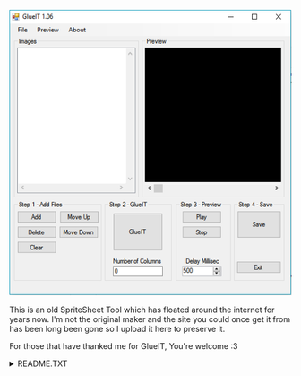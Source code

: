 ![alt text](/img/screenshot.png "Screenshot")


This is an old SpriteSheet Tool which has floated around the internet for years now. 
I'm not the original maker and the site you could once get it from has been long been gone so I upload it here to preserve it.


For those that have thanked me for GlueIT, You're welcome :3

<details>
 <summary>README.TXT</summary>
-----------
### Original README.TXT

GlueIT 1.04 by Yves Plouffe, July 2006


### Version History

V 1.02 April 2006

  Core re-write using .NET 2.0
  Additional file format support, .PNG .JPG .BMP
  Streamlined interface as per user requests

V 1.04 July 4 2006

  Added a Project system, user request
  Optimizations and minor bug fixes

V 1.06 July 5 2006

  Further enhanced .PNGs support, now preserves all transparency information
  
-----------
```
Getting started,

Launch GlueIT,
  - Click on ADD and select a few images, make sure all images are the same size.
    GlueIT will take the dimentions of the first image and use that for the rest of the     sequence.

  - In the File list box, move your sequence around until you're happy with the sequence.
  - Enter the number of columns you want your final glued image to have.
  - Hit GlueIT.

You can change the number of columns again without reloading everything, just change and hit the glueIT button again

Once Glued, hit the preview anim buton.

To save to a new format, .PNG .BMP, .JPG, just make sure you use the pulldown filter selector in the save dialog box, GlueIT will do the appropriate conversion.

https://www.garagegames.com/community/forums/viewthread/29466
```
</details>

